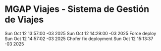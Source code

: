 # MGAP Viajes - Sistema de Gestión de Viajes
Sun Oct 12 13:57:00 -03 2025
Sun Oct 12 14:29:00 -03 2025
Force deploy Sun Oct 12 14:57:02 -03 2025
Chofer fix deployment Sun Oct 12 15:13:37 -03 2025
